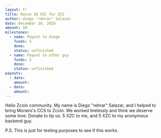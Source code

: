 ```yaml
---
layout: fr
title: Raise 10 XZC for ZCS
author: diego "rehrar" Salazar
date: December 18, 2019
amount: 10
milestones:
  - name: Payout to diego
    funds: 5
    done:
    status: unfinished
  - name: Payout to other guy
    funds: 5
    done:
    status: unfinished
payouts:
  - date:
    amount:
  - date:
    amount:
---
```


Hello Zcoin community. My name is Diego "rehrar" Salazar, and I helped to bring Monero's CCS to Zcoin. We worked tirelessly and think we deserve some love. Donate to tip us. 5 XZC to me, and 5 XZC to my anonymous backend guy.

P.S. This is just for testing purposes to see if this works. 
